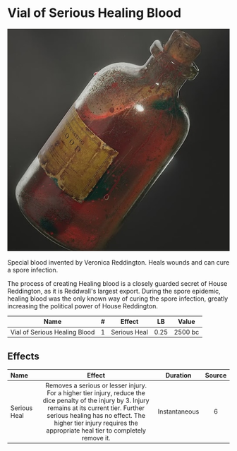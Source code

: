# Vial of Serious Healing Blood

![Copyright](./../VialOfMinorHealingBlood/VialOfHealingBlood.png)



Special blood invented by Veronica Reddington. Heals wounds and can cure a spore infection.

The process of creating Healing blood is a closely guarded secret of House Reddington, as it is Reddwall's largest export. During the spore epidemic, healing blood was the only known way of curing the spore infection, greatly increasing the political power of House Reddington.



|             Name             | # |    Effect    |  LB  |  Value  |
| :---------------------------: | :-: | :----------: | :--: | :-----: |
| Vial of Serious Healing Blood | 1 | Serious Heal | 0.25 | 2500 bc |

## Effects

| Name         |                                                                                                                                 Effect                                                                                                                                 |   Duration   | Source |
| :----------- | :---------------------------------------------------------------------------------------------------------------------------------------------------------------------------------------------------------------------------------------------------------------------: | :-----------: | :-----------: |
| Serious Heal | Removes a serious or lesser injury. For a higher tier injury, reduce the dice penalty of the injury by 3. Injury remains at its current tier. Further serious healing has no effect. The higher tier injury requires the appropriate heal tier to completely remove it. | Instantaneous |       6       |
